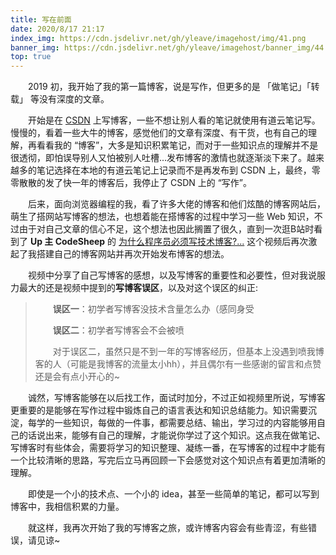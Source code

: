 ```yaml
---
title: 写在前面
date: 2020/8/17 21:17
index_img: https://cdn.jsdelivr.net/gh/yleave/imagehost/img/41.png
banner_img: https://cdn.jsdelivr.net/gh/yleave/imagehost/banner_img/44.png
top: true
---
```


&emsp;&emsp;2019 初，我开始了我的第一篇博客，说是写作，但更多的是 「做笔记」「转载」 等没有深度的文章。

&emsp;&emsp;开始是在 [CSDN](https://blog.csdn.net/qq_38701868) 上写博客，一些不想让别人看的笔记就使用有道云笔记写。慢慢的，看着一些大牛的博客，感觉他们的文章有深度、有干货，也有自己的理解，再看看我的 “博客”，大多是知识积累笔记，而对于一些知识点的理解并不是很透彻，即怕误导别人又怕被别人吐槽...发布博客的激情也就逐渐淡下来了。越来越多的笔记选择在本地的有道云笔记上记录而不是再发布到 CSDN 上，最终，零零散散的发了快一年的博客后，我停止了 CSDN 上的 “写作”。

&emsp;&emsp;后来，面向浏览器编程的我，看了许多大佬的博客和他们炫酷的博客网站后，萌生了搭网站写博客的想法，也想着能在搭博客的过程中学习一些 Web 知识，不过由于对自己文章的信心不足，这个想法也因此搁置了很久，直到一次逛B站时看到了 **Up 主 CodeSheep**  的 [为什么程序员必须写技术博客?...](https://www.bilibili.com/video/BV1Px411d74c) 这个视频后再次激起了我搭建自己的博客网站并再次开始发布博客的想法。

&emsp;&emsp;视频中分享了自己写博客的感想，以及写博客的重要性和必要性，但对我说服力最大的还是视频中提到的**写博客误区**，以及对这个误区的纠正:

> &emsp;&emsp;**误区一**：初学者写博客没技术含量怎么办（感同身受
>
> &emsp;&emsp;**误区二**：初学者写博客会不会被喷   
>
> ​&emsp;&emsp;对于误区二，虽然只是不到一年的写博客经历，但基本上没遇到喷我博客的人（可能是我博客的流量太小hh），并且偶尔有一些感谢的留言和点赞还是会有点小开心的~



&emsp;&emsp;诚然，写博客能够在以后找工作，面试时加分，不过正如视频里所说，写博客更重要的是能够在写作过程中锻炼自己的语言表达和知识总结能力。知识需要沉淀，每学的一些知识，每做的一件事，都需要总结、输出，学习过的内容能够用自己的话说出来，能够有自己的理解，才能说你学过了这个知识。这点我在做笔记、写博客时有些体会，需要将学习的知识整理、凝练一番，在写博客的过程中才能有一个比较清晰的思路，写完后立马再回顾一下会感觉对这个知识点有着更加清晰的理解。

&emsp;&emsp;即使是一个小的技术点、一个小的 idea，甚至一些简单的笔记，都可以写到博客中，我相信积累的力量。


&emsp;&emsp;就这样，我再次开始了我的写博客之旅，或许博客内容会有些青涩，有些错误，请见谅~